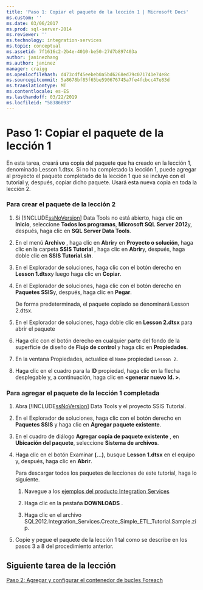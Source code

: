 ```yaml
---
title: 'Paso 1: Copiar el paquete de la lección 1 | Microsoft Docs'
ms.custom: ''
ms.date: 03/06/2017
ms.prod: sql-server-2014
ms.reviewer: ''
ms.technology: integration-services
ms.topic: conceptual
ms.assetid: 7f1616c2-2b4e-4010-be50-27d7b897403a
author: janinezhang
ms.author: janinez
manager: craigg
ms.openlocfilehash: d473cdf45eebeb0a5bd6268ed79c071741e74e8c
ms.sourcegitcommit: 5a8678bf85f65be590676745a7fe4fcbcc47e83d
ms.translationtype: MT
ms.contentlocale: es-ES
ms.lasthandoff: 03/22/2019
ms.locfileid: "58386093"
---
```

# <a name="step-1-copying-the-lesson-1-package"></a>Paso 1: Copiar el paquete de la lección 1
  En esta tarea, creará una copia del paquete que ha creado en la lección 1, denominado Lesson 1.dtsx. Si no ha completado la lección 1, puede agregar al proyecto el paquete completado de la lección 1 que se incluye con el tutorial y, después, copiar dicho paquete. Usará esta nueva copia en toda la lección 2.  
  
### <a name="to-create-the-lesson-2-package"></a>Para crear el paquete de la lección 2  
  
1.  Si [!INCLUDE[ssNoVersion](../includes/ssnoversion-md.md)] Data Tools no está abierto, haga clic en **Inicio**, seleccione **Todos los programas**, **Microsoft SQL Server 2012**y, después, haga clic en **SQL Server Data Tools**.  
  
2.  En el menú **Archivo** , haga clic en **Abrir**y en **Proyecto o solución**, haga clic en la carpeta **SSIS Tutorial** , haga clic en **Abrir**y, después, haga doble clic en **SSIS Tutorial.sln**.  
  
3.  En el Explorador de soluciones, haga clic con el botón derecho en **Lesson 1.dtsx**y luego haga clic en **Copiar**.  
  
4.  En el Explorador de soluciones, haga clic con el botón derecho en **Paquetes SSIS**y, después, haga clic en **Pegar**.  
  
     De forma predeterminada, el paquete copiado se denominará Lesson 2.dtsx.  
  
5.  En el Explorador de soluciones, haga doble clic en **Lesson 2.dtsx** para abrir el paquete  
  
6.  Haga clic con el botón derecho en cualquier parte del fondo de la superficie de diseño de **Flujo de control** y haga clic en **Propiedades**.  
  
7.  En la ventana Propiedades, actualice el `Name` propiedad `Lesson 2`.  
  
8.  Haga clic en el cuadro para la **ID** propiedad, haga clic en la flecha desplegable y, a continuación, haga clic en  **\<generar nuevo Id. >**.  
  
### <a name="to-add-the-completed-lesson-1-package"></a>Para agregar el paquete de la lección 1 completada  
  
1.  Abra [!INCLUDE[ssNoVersion](../includes/ssnoversion-md.md)] Data Tools y el proyecto SSIS Tutorial.  
  
2.  En el Explorador de soluciones, haga clic con el botón derecho en **Paquetes SSIS** y haga clic en **Agregar paquete existente**.  
  
3.  En el cuadro de diálogo **Agregar copia de paquete existente** , en **Ubicación del paquete**, seleccione **Sistema de archivos**.  
  
4.  Haga clic en el botón Examinar **(…)**, busque **Lesson 1.dtsx** en el equipo y, después, haga clic en **Abrir**.  
  
     Para descargar todos los paquetes de lecciones de este tutorial, haga lo siguiente.  
  
    1.  Navegue a los [ejemplos del producto Integration Services](https://go.microsoft.com/fwlink/?LinkId=275027)  
  
    2.  Haga clic en la pestaña **DOWNLOADS** .  
  
    3.  Haga clic en el archivo SQL2012.Integration_Services.Create_Simple_ETL_Tutorial.Sample.zip.  
  
5.  Copie y pegue el paquete de la lección 1 tal como se describe en los pasos 3 a 8 del procedimiento anterior.  
  
## <a name="next-task-in-lesson"></a>Siguiente tarea de la lección  
 [Paso 2: Agregar y configurar el contenedor de bucles Foreach](lesson-2-2-adding-and-configuring-the-foreach-loop-container.md)  
  
  
